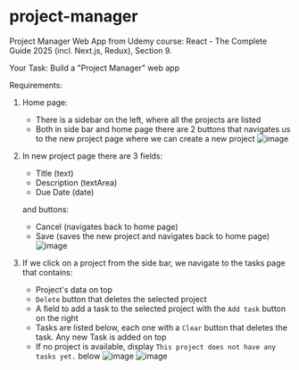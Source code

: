 # project-manager
Project Manager Web App from Udemy course: React - The Complete Guide 2025 (incl. Next.js, Redux), Section 9.

Your Task: Build a "Project Manager" web app

Requirements:

1.  Home page: 
    -  There is a sidebar on the left, where all the projects are listed
    -  Both in side bar and home page there are 2 buttons that navigates us to the new project page where we can create a new project
![image](https://github.com/user-attachments/assets/5ff47e0b-c0ee-45d8-b0a6-d2dd13c8a966)

2.  In new project page there are 3 fields: 
    -  Title (text)
    -  Description (textArea)
    -  Due Date (date)

    and buttons:
    - Cancel (navigates back to home page)
    - Save (saves the new project and navigates back to home page)
![image](https://github.com/user-attachments/assets/0f2b58ae-1ee5-467e-98da-f29c6344b783)

3.  If we click on a project from the side bar, we navigate to the tasks page that contains:
    -  Project's data on top
    -  ```Delete``` button that deletes the selected project
    -  A field to add a task to the selected project with the ```Add task``` button on the right
    -  Tasks are listed below, each one with a ```Clear``` button that deletes the task. Any new Task is added on top
    -  If no project is available, display ```This project does not have any tasks yet.``` below
![image](https://github.com/user-attachments/assets/82959f4e-54ef-4548-929c-c1a5436c94da)
![image](https://github.com/user-attachments/assets/3035494b-dce4-4998-a126-6b33b5eb4c5b)